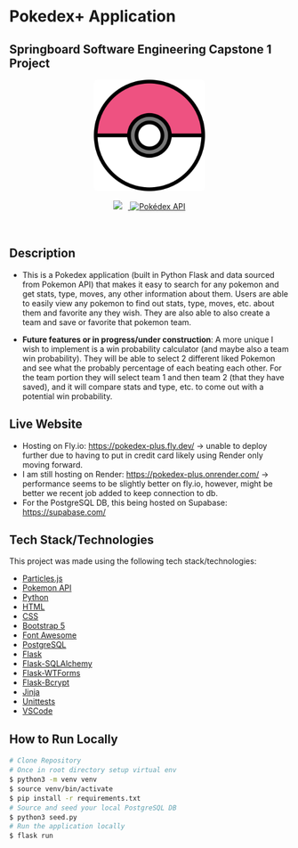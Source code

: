 # Pokedex+ Application 
## Springboard Software Engineering Capstone 1 Project


<div align='center'>
    <img align='center' src="static/images/pokeball.png" alt="Pokédex API" width="200" style="border-radius: 6px;" />
    <br><br>
</div>

<div align="center">
   <a href="https://www.linkedin.com/in/nicholasguarino/">
      <img src="https://img.shields.io/badge/-Nicholas Guarino-0A66C2?style=flat&logo=Linkedin&logoColor=white" style="margin-right:10px;"/>
   </a>
  <a href='https://pokeapi.co/' >
    <img alt='Pokédex API' src="https://img.shields.io/badge/Pokédex API-EF5350"/>
  </a>
</div>
<br><br>

## **Description**
- This is a Pokedex application (built in Python Flask and data sourced from Pokemon API) that makes it easy to search for any pokemon and get stats, type, moves, any other information about them. Users are able to easily view any pokemon to find out stats, type, moves, etc. about them and favorite any they wish. They are also able to also create a team and save or favorite that pokemon team.

- **Future features or in progress/under construction**:
A more unique I wish to implement is a win probability calculator (and maybe also a team win probability).
They will be able to select 2 different liked Pokemon and see what the probably percentage of each beating each other. For the team portion they will select team 1 and then team 2 (that they have saved), and it will compare stats and type, etc. to come out with a potential win probability.

## **Live Website**
- Hosting on Fly.io: https://pokedex-plus.fly.dev/ -> unable to deploy further due to having to put in credit card likely using Render only moving forward.
- I am still hosting on Render: https://pokedex-plus.onrender.com/ -> performance seems to be slightly better on fly.io, however, might be better we recent job added to keep connection to db.
- For the PostgreSQL DB, this being hosted on Supabase: https://supabase.com/


## **Tech Stack/Technologies**

This project was made using the following tech stack/technologies:
- [Particles.js](https://vincentgarreau.com/particles.js/)
- [Pokemon API](https://pokeapi.co/)
- [Python](https://docs.python.org/3/)
- [HTML](https://developer.mozilla.org/en-US/docs/Web/HTML)
- [CSS](https://developer.mozilla.org/en-US/docs/Web/CSS)
- [Bootstrap 5](https://getbootstrap.com/docs/5.1/getting-started/introduction/)
- [Font Awesome](https://fontawesome.com/)
- [PostgreSQL](https://www.postgresql.org)
- [Flask](https://flask.palletsprojects.com/en/2.1.x/)
- [Flask-SQLAlchemy](https://flask-sqlalchemy.palletsprojects.com/en/2.x/)
- [Flask-WTForms](https://flask-wtf.readthedocs.io/en/1.0.x/)
- [Flask-Bcrypt](https://flask-bcrypt.readthedocs.io/en/latest/)
- [Jinja](https://jinja.palletsprojects.com/en/3.1.x/)
- [Unittests](https://docs.python.org/3/library/unittest.html)
- [VSCode](https://code.visualstudio.com/docs)

##  **How to Run Locally**

```bash
# Clone Repository
# Once in root directory setup virtual env
$ python3 -m venv venv
$ source venv/bin/activate
$ pip install -r requirements.txt
# Source and seed your local PostgreSQL DB
$ python3 seed.py
# Run the application locally
$ flask run
```
